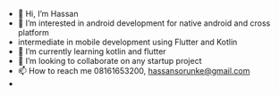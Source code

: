 - 👋 Hi, I’m Hassan
- 👀 I’m interested in android development for native android and cross platform 
-   intermediate in mobile development using Flutter and Kotlin
- 🌱 I’m currently learning kotlin and flutter
- 💞️ I’m looking to collaborate on any startup project
- 📫 How to reach me 08161653200, hassansorunke@gmail.com
- 


<!---
Hassan-akachi/Hassan-akachi is a ✨ special ✨ repository because its `README.md` (this file) appears on your GitHub profile.
You can click the Preview link to take a look at your changes.
--->
